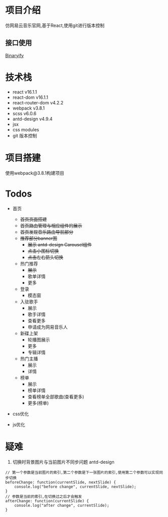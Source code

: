 # 项目介绍
仿网易云音乐官网,基于React,使用git进行版本控制

## 接口使用
[Binaryify](https://github.com/Binaryify/NeteaseCloudMusicApi)

# 技术栈
+ react v16.1.1
+ react-dom v16.1.1
+ react-router-dom v4.2.2
+ webpack v3.8.1
+ scss v6.0.6
+ antd-design v4.9.4
+ jsx
+ css modules
+ git 版本控制

# 项目搭建
使用webpack\@3.8.1构建项目

# Todos
+ 首页
	+ ~~首页页面搭建~~
	+ ~~首页路由管理与相应组件的展示~~
	+ ~~首页发现音乐路由导航部分~~
	+ ~~推荐部分banner图~~
		+ ~~展示 antd-design Carousel组件~~
		+ ~~点击小图标切换~~
		+ ~~点击左右箭头切换~~
	+ 热门推荐
		+ ~~展示~~
		+ 歌单详情
		+ 更多
	+ 登录
		+ 模态窗
	+ 入驻歌手
		+ 展示
		+ 歌手详情
		+ 查看更多
		+ 申请成为网易音乐人
	+ 新碟上架
		+ 轮播图展示
		+ 更多
		+ 专辑详情
	+ 热门主播
		+ 展示
		+ 详情
	+ 榜单
		+ 展示
		+ 榜单详情
		+ 查看榜单全部歌曲(查看更多)
		+ 更多(榜单)

+ css优化
+ js优化


# 疑难
1. 切换时背景图片与当前图片不同步问题 antd-design
```
// 第一个参数是当前图片的索引,第二个参数是下一张图片的索引,使用第二个参数可以实现同步切换
beforeChange: function(currentSlide, nextSlide) {
	console.log("before change", currentSlide, nextSlide);
}
// 参数是当前的索引,在切换过之后才会触发
afterChange: function(currentSlide) {
	console.log("after change", currentSlide);
}
```
